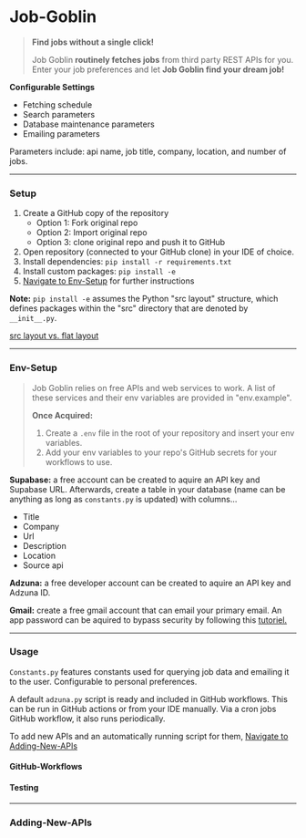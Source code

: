 Job-Goblin 
==========

> **Find jobs without a single click!**
>
> Job Goblin **routinely fetches jobs** from third party REST APIs for you. Enter your job preferences and let **Job Goblin find your dream job!** 

**Configurable Settings**

- Fetching schedule 
- Search parameters
- Database maintenance parameters 
- Emailing parameters

Parameters include: api name, job title, company, location, and number of jobs. 

---------
### Setup 

1. Create a GitHub copy of the repository
    - Option 1: Fork original repo
    - Option 2: Import original repo
    - Option 3: clone original repo and push it to GitHub
2. Open repository (connected to your GitHub clone) in your IDE of choice.
3. Install dependencies: `pip install -r requirements.txt`
4. Install custom packages: `pip install -e`
5. [Navigate to Env-Setup](#env-setup) for further instructions

**Note:** `pip install -e` assumes the Python "src layout" structure, which defines packages within the "src" directory that are denoted by `__init__.py`.

[src layout vs. flat layout](https://packaging.python.org/en/latest/discussions/src-layout-vs-flat-layout/)

-------
### Env-Setup

> Job Goblin relies on free APIs and web services to work. A list of these services and their env variables are provided in "env.example".
>
> **Once Acquired:** 
> 1. Create a `.env` file in the root of your repository and insert your env variables. 
> 2. Add your env variables to your repo's GitHub secrets for your workflows to use.

**Supabase:** a free account can be created to aquire an API key and Supabase URL. Afterwards, create a table in your database (name can be anything as long as `constants.py` is updated) with columns...

- Title
- Company
- Url
- Description
- Location
- Source api

**Adzuna:** a free developer account can be created to aquire an API key and Adzuna ID. 

**Gmail:** create a free gmail account that can email your primary email. An app password can be aquired to bypass security by following this [tutoriel.](https://support.google.com/mail/answer/185833?hl=en)

---------
### Usage

`Constants.py` features constants used for querying job data and emailing it to the user. Configurable to personal preferences.

A default `adzuna.py` script is ready and included in GitHub workflows. This can be run in GitHub actions or from your IDE manually. Via a cron jobs GitHub workflow, it also runs periodically. 

To add new APIs and an automatically running script for them, [Navigate to Adding-New-APIs](#adding-new-apis)

#### GitHub-Workflows

#### Testing 

---------
### Adding-New-APIs

 